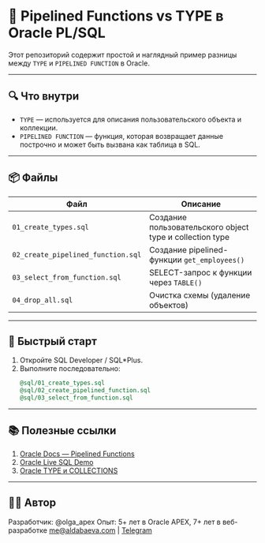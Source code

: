 # 🚀 Pipelined Functions vs TYPE в Oracle PL/SQL

Этот репозиторий содержит простой и наглядный пример разницы между `TYPE` и `PIPELINED FUNCTION` в Oracle.

---

## 🔍 Что внутри

- `TYPE` — используется для описания пользовательского объекта и коллекции.
- `PIPELINED FUNCTION` — функция, которая возвращает данные построчно и может быть вызвана как таблица в SQL.

---

## 📦 Файлы

| Файл                             | Описание |
|----------------------------------|----------|
| `01_create_types.sql`           | Создание пользовательского object type и collection type |
| `02_create_pipelined_function.sql` | Создание pipelined-функции `get_employees()` |
| `03_select_from_function.sql`   | SELECT-запрос к функции через `TABLE()` |
| `04_drop_all.sql`               | Очистка схемы (удаление объектов) |

---

## 📌 Быстрый старт

1. Откройте SQL Developer / SQL*Plus.
2. Выполните последовательно:
   ```sql
   @sql/01_create_types.sql
   @sql/02_create_pipelined_function.sql
   @sql/03_select_from_function.sql

---

## 📚 Полезные ссылки

1. [Oracle Docs — Pipelined Functions](https://docs.oracle.com/en/database/oracle/oracle-database/23/lnpls/plsql-subprograms.html#GUID-6FFDC003-3B1C-43D1-A1CE-59A8DA47145E)
2. [Oracle Live SQL Demo](https://livesql.oracle.com/)
3. [Oracle TYPE и COLLECTIONS](https://docs.oracle.com/en/database/oracle/oracle-database/23/lnpls/plsql-collections-and-records.html)

---

## 👩‍💻 Автор
Разработчик: @olga_apex
Опыт: 5+ лет в Oracle APEX, 7+ лет в веб-разработке
[me@aldabaeva.com](mailto:me@aldabaeva.com) | [Telegram](https://t.me/skiperkrut)

